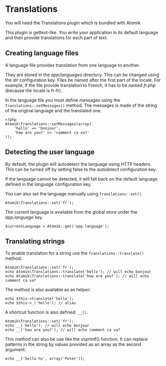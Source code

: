
# Translations

<div class="note">You will need the Translations plugin which is bundled with Atomik</div>

This plugin is gettext-like. You write your application in its default language and then
provide translations for each part of text.
    
## Creating language files

A language file provides translation from one language to another.

They are stored in the *app/languages* directory. This can
be changed using the *dir* configuration key. Files be named after
the first part of the locale. For example, if the file provide translation to French, it has to be
named *fr.php* (because the locale is fr-fr).

In the language file you must define messages using the 
`Translations::setMessages()` method. The messages is made of
the string of the original language and the translated one.

    <?php
    Atomik\Translations::setMessages(array(
        'hello' => 'bonjour',
        'how are you?' => 'comment ca va?'
    ));

## Detecting the user language

By default, the plugin will autodetect the language using HTTP headers. This can be turned off
by setting false to the *autodetect* configuration key.

If the language cannot be detected, it will fall back on the default language defined in the
*language* configuration key.

You can also set the language manually using `Translations::set()`.

    Atomik\Translations::set('fr');

The current language is available from the global store under the *app.language* key.

    $currentLanguage = Atomik::get('app.language');

## Translating strings

To enable translation for a string use the `Translations::translate()` method.

    Atomik\Translations::set('fr');
    echo Atomik\Translations::translate('hello'); // will echo bonjour
    echo Atomik\Translations::translate('how are you?'); // will echo comment ca va?

The method is also available as an helper:

    echo $this->translate('hello');
    echo $this->_('hello'); // alias

A shortcut function is also defined: `__()`.

    Atomik\Translations::set('fr');
    echo __('hello'); // will echo bonjour
    echo __('how are you?'); // will echo comment ca va?

This method can also be use like the vsprintf() function. It can replace
patterns in the string by values provided as an array as the second argument.

    echo __('hello %s', array('Peter'));

